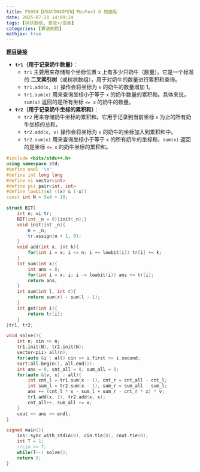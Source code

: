 ```yaml
---
title: P5094【USACO04OPEN】MooFest G 加强版
date: 2025-07-20 14:09:24
tags: [树状数组, 普及+/提高]
categories: [算法刷题]
mathjax: true
---
```


**[题目链接](https://www.luogu.com.cn/problem/P5094)**
- **`tr1`（用于记录奶牛数量）**：
    - `tr1` 主要用来存储每个坐标位置 `x` 上有多少只奶牛（数量）。它是一个标准的 **二叉索引树**（或树状数组），用于对奶牛的数量进行累积和查询。
    - `tr1.add(x, 1)` 操作会将坐标为 `x` 的奶牛的数量增加 1。
    - `tr1.sum(x)` 用来查询坐标小于等于 `x` 的奶牛数量的累积和。具体来说，`sum(x)` 返回的是所有坐标 `<= x` 的奶牛的数量。
- **`tr2`（用于记录奶牛坐标的累积和）**：
    - `tr2` 用来存储奶牛坐标的累积和。它用于记录到当前坐标 `x` 为止的所有奶牛坐标的总和。
    - `tr2.add(x, x)` 操作会将坐标为 `x` 的奶牛的坐标加入到累积和中。
    - `tr2.sum(x)` 用来查询坐标小于等于 `x` 的所有奶牛的坐标和，`sum(x)` 返回的是坐标 `<= x` 的奶牛坐标的累积和。

```cpp
#include <bits/stdc++.h>
using namespace std;
#define endl '\n'
#define int long long
#define vi vector<int>
#define pii pair<int, int>
#define lowbit(x) ((x) & (-x))
const int N = 5e4 + 10;

struct BIT{
    int n; vi tr;
    BIT(int _n = 0){init(_n);}
    void init(int _n){
        n = _n;
        tr.assign(n + 1, 0);
    }
    void add(int x, int k){
        for(int i = x; i <= n; i += lowbit(i)) tr[i] += k;
    }
    int sum(int x){
        int ans = 0;
        for(int i = x; i; i -= lowbit(i)) ans += tr[i];
        return ans;
    }
    int sum(int l, int r){
        return sum(r) - sum(l - 1);
    }
    int get(int i){
        return tr[i];
    }
}tr1, tr2;

void solve(){
    int n; cin >> n;
    tr1.init(N), tr2.init(N);
    vector<pii> all(n);
    for(auto &i : all) cin >> i.first >> i.second;
    sort(all.begin(), all.end());
    int ans = 0, cnt_all = 0, sum_all = 0;
    for(auto &[v, x] : all){
        int cnt_l = tr1.sum(x - 1), cnt_r = cnt_all - cnt_l;
        int sum_l = tr2.sum(x - 1), sum_r = sum_all - sum_l;
        ans += (cnt_l * x - sum_l + sum_r - cnt_r * x) * v;
        tr1.add(x, 1), tr2.add(x, x);
        cnt_all++, sum_all += x;
    }
    cout << ans << endl;
}

signed main(){
    ios::sync_with_stdio(0), cin.tie(0), cout.tie(0);
    int T = 1;
    //cin >> T;
    while(T--) solve();
    return 0;
}
```